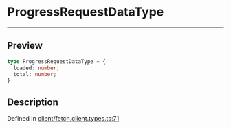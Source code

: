 
      
# ProgressRequestDataType

<div class="api-docs__separator" data-reactroot="">

---

</div><div class="api-docs__section">

## Preview

</div><div class="api-docs__preview type">

```ts
type ProgressRequestDataType = {
  loaded: number; 
  total: number; 
}
```

</div><div class="api-docs__section">

## Description

</div><div class="api-docs__description"><span class="api-docs__do-not-parse">



</span></div><div class="api-docs__definition">

Defined in [client/fetch.client.types.ts:71](https://github.com/BetterTyped/hyper-fetch/blob/1a97772c/packages/core/src/client/fetch.client.types.ts#L71)

</div>